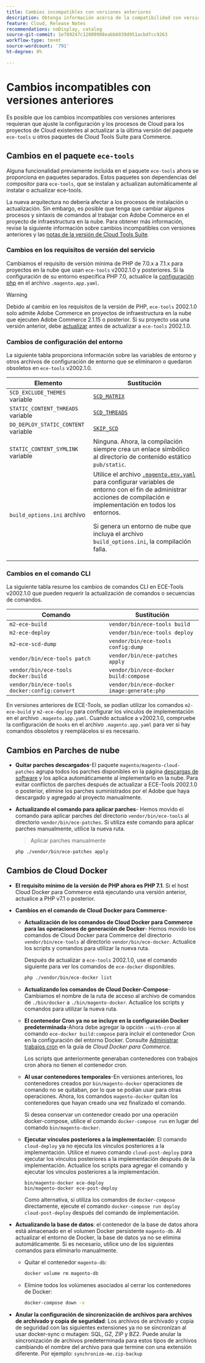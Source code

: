 ```yaml
---
title: Cambios incompatibles con versiones anteriores
description: Obtenga información acerca de la compatibilidad con versiones anteriores al actualizar proyectos existentes en la nube.
feature: Cloud, Release Notes
recommendations: noDisplay, catalog
source-git-commit: 1e789247c12009908eabb6039d951acbdfcc9263
workflow-type: tm+mt
source-wordcount: '791'
ht-degree: 0%

---
```


# Cambios incompatibles con versiones anteriores

Es posible que los cambios incompatibles con versiones anteriores requieran que ajuste la configuración y los procesos de Cloud para los proyectos de Cloud existentes al actualizar a la última versión del paquete `ece-tools` u otros paquetes de Cloud Tools Suite para Commerce.

## Cambios en el paquete `ece-tools`

Alguna funcionalidad previamente incluida en el paquete `ece-tools` ahora se proporciona en paquetes separados. Estos paquetes son dependencias del compositor para `ece-tools`, que se instalan y actualizan automáticamente al instalar o actualizar ece-tools.

La nueva arquitectura no debería afectar a los procesos de instalación o actualización. Sin embargo, es posible que tenga que cambiar algunos procesos y sintaxis de comandos al trabajar con Adobe Commerce en el proyecto de infraestructura en la nube. Para obtener más información, revise la siguiente información sobre cambios incompatibles con versiones anteriores y las [notas de la versión de Cloud Tools Suite](cloud-tools-suite.md).

### Cambios en los requisitos de versión del servicio

Cambiamos el requisito de versión mínima de PHP de 7.0.x a 7.1.x para proyectos en la nube que usan `ece-tools` v2002.1.0 y posteriores. Si la configuración de su entorno especifica PHP 7.0, actualice la [configuración php](../application/php-settings.md) en el archivo `.magento.app.yaml`.

>[!WARNING]
>
>Debido al cambio en los requisitos de la versión de PHP, `ece-tools` 2002.1.0 solo admite Adobe Commerce en proyectos de infraestructura en la nube que ejecuten Adobe Commerce 2.1.15 o posterior. Si su proyecto usa una versión anterior, debe [actualizar](../development/commerce-version.md) antes de actualizar a `ece-tools` 2002.1.0.

### Cambios de configuración del entorno

La siguiente tabla proporciona información sobre las variables de entorno y otros archivos de configuración de entorno que se eliminaron o quedaron obsoletos en `ece-tools` v2002.1.0.

| Elemento | Sustitución |
| -------- | ----------- |
| `SCD_EXCLUDE_THEMES` variable | [`SCD_MATRIX`](../environment/variables-build.md#scd_matrix) |
| `STATIC_CONTENT_THREADS` variable | [`SCD_THREADS`](../environment/variables-build.md#scd_threads) |
| `DO_DEPLOY_STATIC_CONTENT` variable | [`SKIP_SCD`](../environment/variables-build.md#skip_scd) |
| `STATIC_CONTENT_SYMLINK` variable | Ninguna. Ahora, la compilación siempre crea un enlace simbólico al directorio de contenido estático `pub/static`. |
| `build_options.ini` archivo | Utilice el archivo [`.magento.env.yaml`](../application/configure-app-yaml.md) para configurar variables de entorno con el fin de administrar acciones de compilación e implementación en todos los entornos.<p>Si genera un entorno de nube que incluya el archivo `build_options.ini`, la compilación falla. |

### Cambios en el comando CLI

La siguiente tabla resume los cambios de comandos CLI en ECE-Tools v2002.1.0 que pueden requerir la actualización de comandos o secuencias de comandos.

| Comando | Sustitución |
|-------- | ----------- |
| `m2-ece-build` | `vendor/bin/ece-tools build` |
| `m2-ece-deploy` | `vendor/bin/ece-tools deploy` |
| `m2-ece-scd-dump` | `vendor/bin/ece-tools config:dump` |
| `vendor/bin/ece-tools patch` | `vendor/bin/ece-patches apply` |
| `vendor/bin/ece-tools docker:build` | `vendor/bin/ece-docker build:compose` |
| `vendor/bin/ece-tools docker:config:convert` | `vendor/bin/ece-docker  image:generate:php` |

En versiones anteriores de ECE-Tools, se podían utilizar los comandos `m2-ece-build` y `m2-ece-deploy` para configurar los vínculos de implementación en el archivo `.magento.app.yaml`. Cuando actualice a v2002.1.0, compruebe la configuración de `hooks` en el archivo `.magento.app.yaml` para ver si hay comandos obsoletos y reemplácelos si es necesario.

## Cambios en Parches de nube

- **Quitar parches descargados**-El paquete `magento/magento-cloud-patches` agrupa todos los parches disponibles en la página [descargas de software](https://experienceleague.adobe.com/docs/commerce-operations/installation-guide/prerequisites/commerce.html) y los aplica automáticamente al implementarlo en la nube. Para evitar conflictos de parches después de actualizar a ECE-Tools 2002.1.0 o posterior, elimine los parches suministrados por el Adobe que haya descargado y agregado al proyecto manualmente.

- **Actualizando el comando para aplicar parches**- Hemos movido el comando para aplicar parches del directorio `vendor/bin/ece-tools` al directorio `vendor/bin/ece-patches`. Si utiliza este comando para aplicar parches manualmente, utilice la nueva ruta.

  > Aplicar parches manualmente

  ```bash
  php ./vendor/bin/ece-patches apply
  ```

## Cambios de Cloud Docker

- **El requisito mínimo de la versión de PHP ahora es PHP 7.1**. Si el host Cloud Docker para Commerce está ejecutando una versión anterior, actualice a PHP v7.1 o posterior.

- **Cambios en el comando de Cloud Docker para Commerce**-

   - **Actualización de los comandos de Cloud Docker para Commerce para las operaciones de generación de Docker**- Hemos movido los comandos de Cloud Docker para Commerce del directorio `vendor/bin/ece-tools` al directorio `vendor/bin/ece-docker`. Actualice los scripts y comandos para utilizar la nueva ruta.

     Después de actualizar a `ece-tools` 2002.1.0, use el comando siguiente para ver los comandos de `ece-docker` disponibles.

     ```bash
     php ./vendor/bin/ece-docker list
     ```

   - **Actualizando los comandos de Cloud Docker-Compose**- Cambiamos el nombre de la ruta de acceso al archivo de comandos de `./bin/docker` a `./bin/magento-docker`. Actualice los scripts y comandos para utilizar la nueva ruta.

   - **El contenedor Cron ya no se incluye en la configuración Docker predeterminada**-Ahora debe agregar la opción `--with-cron` al comando `ece-docker build:compose` para incluir el contenedor Cron en la configuración del entorno Docker. Consulte [Administrar trabajos cron](https://developer.adobe.com/commerce/cloud-tools/docker/configure/manage-cron-jobs/) en la guía de _Cloud Docker para Commerce_.

     Los scripts que anteriormente generaban contenedores con trabajos cron ahora no tienen el contenedor cron.

   - **Al usar contenedores temporales**-En versiones anteriores, los contenedores creados por `bin/magento-docker` operaciones de comando no se quitaban, por lo que se podían usar para otras operaciones. Ahora, los comandos `magento-docker` quitan los contenedores que hayan creado una vez finalizado el comando.

     Si desea conservar un contenedor creado por una operación docker-compose, utilice el comando `docker-compose run` en lugar del comando `bin/magento-docker`.

   - **Ejecutar vínculos posteriores a la implementación**: El comando `cloud-deploy` ya no ejecuta los vínculos posteriores a la implementación. Utilice el nuevo comando `cloud-post-deploy` para ejecutar los vínculos posteriores a la implementación después de la implementación. Actualice los scripts para agregar el comando y ejecutar los vínculos posteriores a la implementación.

     ```shell
     bin/magento-docker ece-deploy
     bin/magento-docker ece-post-deploy
     ```

     Como alternativa, si utiliza los comandos de `docker-compose` directamente, ejecute el comando `docker-compose run deploy cloud-post-deploy` después del comando de implementación.

- **Actualizando la base de datos**: el contenedor de la base de datos ahora está almacenado en el volumen Docker persistente `magento-db`. Al actualizar el entorno de Docker, la base de datos ya no se elimina automáticamente. Si es necesario, utilice uno de los siguientes comandos para eliminarlo manualmente.

   - Quitar el contenedor `magento-db`:

     ```bash
     docker volume rm magento-db
     ```

   - Elimine todos los volúmenes asociados al cerrar los contenedores de Docker:

     ```bash
     docker-compose down -v
     ```

- **Anular la configuración de sincronización de archivos para archivos de archivado y copia de seguridad**: Los archivos de archivado y copia de seguridad con las siguientes extensiones ya no se sincronizan al usar docker-sync o mutagen: SQL, GZ, ZIP y BZ2. Puede anular la sincronización de archivos predeterminada para estos tipos de archivos cambiando el nombre del archivo para que termine con una extensión diferente. Por ejemplo: `synchronize-me.zip-backup`
